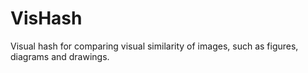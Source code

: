 # VisHash
Visual hash for comparing visual similarity of images, such as figures, diagrams and drawings.
